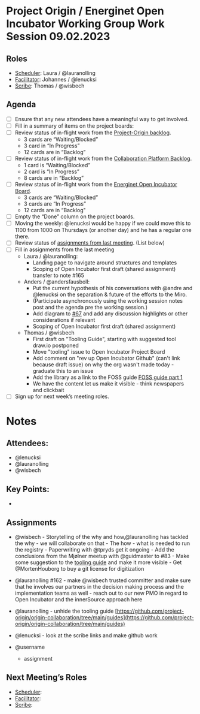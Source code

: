 # Project Origin / Energinet Open Incubator Working Group Work Session 09.02.2023

## Roles
- [Scheduler](Scheduler): Laura / @lauranolling 
- [Facilitator](Facilitator): Johannes / @lenucksi 
- [Scribe](Scribe): Thomas / @wisbech 

## Agenda
- [ ] Ensure that any new attendees have a meaningful way to get involved.
- [ ] Fill in a summary of items on the project boards:
- [ ] Review status of in-flight work from the [Project-Origin backlog](https://github.com/orgs/project-origin/projects/6/views/1).
  - 3 cards are “Waiting/Blocked”
  - 3 card in “In Progress” 
  - 12 cards are in “Backlog” 
- [ ] Review status of in-flight work from the [Collaboration Platform Backlog](https://github.com/orgs/project-origin/projects/2/views/1).
  - 1 card is “Waiting/Blocked” 
  - 2 card is “In Progress” 
  - 8 cards are in “Backlog” 
- [ ] Review status of in-flight work from the [Energinet Open Incubator Board](https://github.com/orgs/project-origin/projects/11/views/2).
  - 3 cards are “Waiting/Blocked”
  - 3 cards are “In Progress” 
  - 12 cards are in “Backlog"
- [ ] Empty the “Done” column on the project boards.
- [ ] Moving the weekly: @lenucksi would be happy if we could move this to 1100 from 1000 on Thursdays (or another day) and he has a regular one there.
- [ ] Review status of [assignments from last meeting](https://github.com/project-origin/origin-collaboration/blob/main/meeting-minutes/project-origin-working-session-02-02-2023.md). (List below)
- [ ] Fill in assignments from the last meeting
  - Laura / @lauranolling:
    - Landing page to navigate around structures and templates
    - Scoping of Open Incubator first draft (shared assignment) transfer to note #165 
  - Anders / @andersfausboll:
    - Put the current hypothesis of his conversations with @andre and @lenucksi on the separation & future of the efforts to the Miro.  
    - (Participate asynchronously using the working session notes post and the agenda pre the working session.)
    - Add diagram to [#67](https://github.com/project-origin/origin-collaboration/issues/67) and add any discussion highlights or other considerations if relevant 
    - Scoping of Open Incubator first draft (shared assignment)
  - Thomas / @wisbech 
    - First draft on "Tooling Guide", starting with suggested tool draw.io  postponed 
    - Move "tooling" issue to Open Incubator Project Board
    - Add comment on "rev up Open Incubator Github" (can't link because draft issue) on why the org wasn't made today - graduate this to an issue
    - Add the library as a link to the FOSS guide [FOSS guide part 1](https://github.com/orgs/project-origin/projects/11/views/1?pane=issue&itemId=19492319)
    - We have the content let us make it visible - think newspapers and clickbait
- [ ] Sign up for next week’s meeting roles.

# Notes

## Attendees:
- @lenucksi 
- @lauranolling 
- @wisbech 

## Key Points:
- 

## Assignments
- @wisbech 
        - Storytelling of the why and how,@lauranolling  has tackled the why - we will collaborate on that
        - The how - what is needed to run the registry
        - Paperwriting with @tpryds get it ongoing 
        - Add the conclusions from the Mjølner meetup with @guidmaster to #83 
        - Make some suggestion to the [tooling guide](https://github.com/project-origin/origin-collaboration/tree/main/guides) and make it more visible
        - Get @MortenHouborg to buy a git license for digitization
- @lauranolling #162 
        - make @wisbech trusted committer and make sure that he involves our partners in the decision making process and the implementation teams as well
        - reach out to our new PMO in regard to Open Incubator and the innerSource approach here
- @lauranolling 
        - unhide the tooling guide [https://github.com/project-origin/origin-collaboration/tree/main/guides](https://github.com/project-origin/origin-collaboration/tree/main/guides)
- @lenucksi 
         - look at the scribe links and make github work 
        
        
- @username
    - assignment

## Next Meeting’s Roles

- [Scheduler](https://github.com/project-origin/origin-collaboration/blob/main/meeting-docs/roles.md#scheduler):  
- [Facilitator](https://github.com/project-origin/origin-collaboration/blob/main/meeting-docs/roles.md#facilitator): 
- [Scribe](https://github.com/project-origin/origin-collaboration/blob/main/meeting-docs/roles.md#scribe): 

<!-- something tells me we need to fix the anchorlink style use here... -->
[project board Project-Origin]: https://github.com/orgs/project-origin/projects/6/views/2

[project board collaboration platform]: https://github.com/orgs/project-origin/projects/2/views/1
[project board Energinet Open Incubator]: https://github.com/orgs/project-origin/projects/11

[Scheduler]:https://github.com/project-origin/origin-collaboration/blob/main/meeting-docs/roles.md#scheduler
[Facilitator]:https://github.com/project-origin/origin-collaboration/blob/main/meeting-docs/roles.md#facilitator
[Scribe]:https://github.com/project-origin/origin-collaboration/blob/main/meeting-docs/roles.md#scribe
